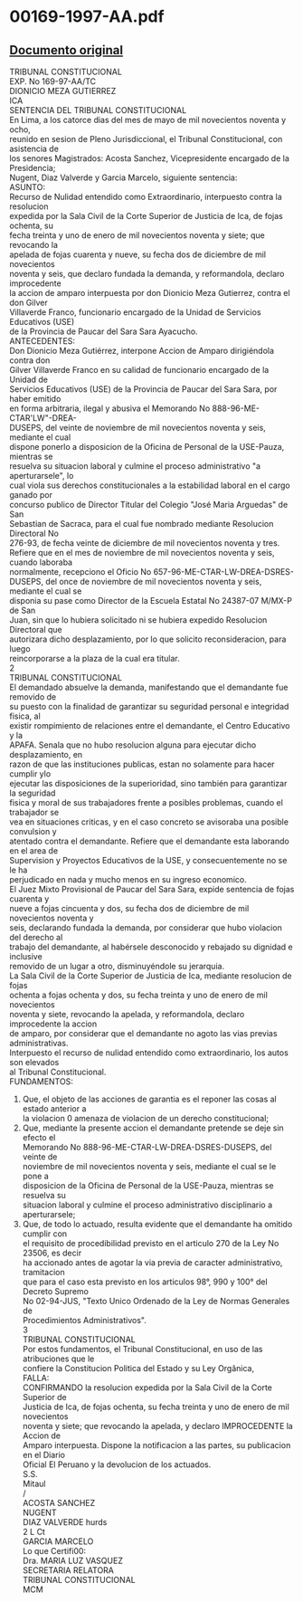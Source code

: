 
00169-1997-AA.pdf
=================
  
[Documento original](https://tc.gob.pe/jurisprudencia/1998/00169-1997-AA.pdf)  
---  
TRIBUNAL CONSTITUCIONAL  
EXP. No 169-97-AA/TC  
DIONICIO MEZA GUTIERREZ  
ICA  
SENTENCIA DEL TRIBUNAL CONSTITUCIONAL  
En Lima, a los catorce dias del mes de mayo de mil novecientos noventa y ocho,  
reunido en sesion de Pleno Jurisdiccional, el Tribunal Constitucional, con asistencia de  
los senores Magistrados: Acosta Sanchez, Vicepresidente encargado de la Presidencia;  
Nugent, Diaz Valverde y Garcia Marcelo, siguiente sentencia:  
ASUNTO:  
Recurso de Nulidad entendido como Extraordinario, interpuesto contra la resolucion  
expedida por la Sala Civil de la Corte Superior de Justicia de Ica, de fojas ochenta, su  
fecha treinta y uno de enero de mil novecientos noventa y siete; que revocando la  
apelada de fojas cuarenta y nueve, su fecha dos de diciembre de mil novecientos  
noventa y seis, que declaro fundada la demanda, y reformandola, declaro improcedente  
la accion de amparo interpuesta por don Dionicio Meza Gutierrez, contra el don Gilver  
Villaverde Franco, funcionario encargado de la Unidad de Servicios Educativos (USE)  
de la Provincia de Paucar del Sara Sara Ayacucho.  
ANTECEDENTES:  
Don Dionicio Meza Gutiérrez, interpone Accion de Amparo dirigiéndola contra don  
Gilver Villaverde Franco en su calidad de funcionario encargado de la Unidad de  
Servicios Educativos (USE) de la Provincia de Paucar del Sara Sara, por haber emitido  
en forma arbitraria, ilegal y abusiva el Memorando No 888-96-ME-CTAR'LW"-DREA-  
DUSEPS, del veinte de noviembre de mil novecientos noventa y seis, mediante el cual  
dispone ponerlo a disposicion de la Oficina de Personal de la USE-Pauza, mientras se  
resuelva su situacion laboral y culmine el proceso administrativo "a aperturarsele", lo  
cual viola sus derechos constitucionales a la estabilidad laboral en el cargo ganado por  
concurso publico de Director Titular del Colegio "José Maria Arguedas" de San  
Sebastian de Sacraca, para el cual fue nombrado mediante Resolucion Directoral No  
276-93, de fecha veinte de diciembre de mil novecientos noventa y tres.  
Refiere que en el mes de noviembre de mil novecientos noventa y seis, cuando laboraba  
normalmente, recepciono el Oficio No 657-96-ME-CTAR-LW-DREA-DSRES-  
DUSEPS, del once de noviembre de mil novecientos noventa y seis, mediante el cual se  
disponia su pase como Director de la Escuela Estatal No 24387-07 M/MX-P de San  
Juan, sin que lo hubiera solicitado ni se hubiera expedido Resolucion Directoral que  
autorizara dicho desplazamiento, por lo que solicito reconsideracion, para luego  
reincorporarse a la plaza de la cual era titular.  
2  
TRIBUNAL CONSTITUCIONAL  
El demandado absuelve la demanda, manifestando que el demandante fue removido de  
su puesto con la finalidad de garantizar su seguridad personal e integridad fisica, al  
existir rompimiento de relaciones entre el demandante, el Centro Educativo y la  
APAFA. Senala que no hubo resolucion alguna para ejecutar dicho desplazamiento, en  
razon de que las instituciones publicas, estan no solamente para hacer cumplir ylo  
ejecutar las disposiciones de la superioridad, sino también para garantizar la seguridad  
fisica y moral de sus trabajadores frente a posibles problemas, cuando el trabajador se  
vea en situaciones criticas, y en el caso concreto se avisoraba una posible convulsion y  
atentado contra el demandante. Refiere que el demandante esta laborando en el area de  
Supervision y Proyectos Educativos de la USE, y consecuentemente no se le ha  
perjudicado en nada y mucho menos en su ingreso economico.  
El Juez Mixto Provisional de Paucar del Sara Sara, expide sentencia de fojas cuarenta y  
nueve a fojas cincuenta y dos, su fecha dos de diciembre de mil novecientos noventa y  
seis, declarando fundada la demanda, por considerar que hubo violacion del derecho al  
trabajo del demandante, al habérsele desconocido y rebajado su dignidad e inclusive  
removido de un lugar a otro, disminuyéndole su jerarquia.  
La Sala Civil de la Corte Superior de Justicia de Ica, mediante resolucion de fojas  
ochenta a fojas ochenta y dos, su fecha treinta y uno de enero de mil novecientos  
noventa y siete, revocando la apelada, y reformandola, declaro improcedente la accion  
de amparo, por considerar que el demandante no agoto las vias previas administrativas.  
Interpuesto el recurso de nulidad entendido como extraordinario, los autos son elevados  
al Tribunal Constitucional.  
FUNDAMENTOS:  
1) Que, el objeto de las acciones de garantia es el reponer las cosas al estado anterior a  
la violacion 0 amenaza de violacion de un derecho constitucional;  
2) Que, mediante la presente accion el demandante pretende se deje sin efecto el  
Memorando No 888-96-ME-CTAR-LW-DREA-DSRES-DUSEPS, del veinte de  
noviembre de mil novecientos noventa y seis, mediante el cual se le pone a  
disposicion de la Oficina de Personal de la USE-Pauza, mientras se resuelva su  
situacion laboral y culmine el proceso administrativo disciplinario a aperturarsele;  
3) Que, de todo lo actuado, resulta evidente que el demandante ha omitido cumplir con  
el requisito de procedibilidad previsto en el articulo 270 de la Ley No 23506, es decir  
ha accionado antes de agotar la via previa de caracter administrativo, tramitacion  
que para el caso esta previsto en los articulos 98°, 990 y 100° del Decreto Supremo  
No 02-94-JUS, "Texto Unico Ordenado de la Ley de Normas Generales de  
Procedimientos Administrativos".  
3  
TRIBUNAL CONSTITUCIONAL  
Por estos fundamentos, el Tribunal Constitucional, en uso de las atribuciones que le  
confiere la Constitucion Politica del Estado y su Ley Orgânica,  
FALLA:  
CONFIRMANDO la resolucion expedida por la Sala Civil de la Corte Superior de  
Justicia de Ica, de fojas ochenta, su fecha treinta y uno de enero de mil novecientos  
noventa y siete; que revocando la apelada, y declaro IMPROCEDENTE la Accion de  
Amparo interpuesta. Dispone la notificacion a las partes, su publicacion en el Diario  
Oficial El Peruano y la devolucion de los actuados.  
S.S.  
Mitaul  
/  
ACOSTA SANCHEZ  
NUGENT  
DIAZ VALVERDE hurds  
2 L Ct  
GARCIA MARCELO  
Lo que Certifi00:  
Dra. MARIA LUZ VASQUEZ  
SECRETARIA RELATORA  
TRIBUNAL CONSTITUCIONAL  
MCM